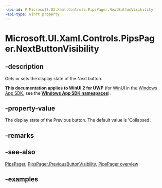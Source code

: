 ```yaml
---
-api-id: P:Microsoft.UI.Xaml.Controls.PipsPager.NextButtonVisibility
-api-type: winrt property
---
```


# Microsoft.UI.Xaml.Controls.PipsPager.NextButtonVisibility

<!--
public Microsoft.UI.Xaml.Controls.PipsPagerButtonVisibility NextButtonVisibility { get; set; }
-->

## -description

Gets or sets the display state of the Next button.

**This documentation applies to WinUI 2 for UWP** (for [WinUI](/windows/apps/winui/winui3/) in the [Windows App SDK](/windows/apps/windows-app-sdk/), see the **[Windows App SDK namespaces](/windows/windows-app-sdk/api/winrt/)**).

## -property-value

The display state of the Previous button. The default value is 'Collapsed'.

## -remarks

## -see-also

[PipsPager](pipspager.md), [PipsPager.PreviousButtonVisibility](pipspager_previousbuttonvisibility.md), [PipsPager overview](/windows/apps/design/controls/pipspager)

## -examples
